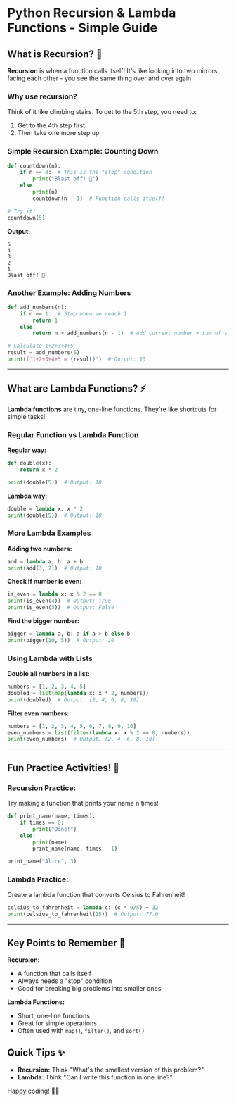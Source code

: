 # Python Recursion & Lambda Functions - Simple Guide

## What is Recursion? 🔄

**Recursion** is when a function calls itself! It's like looking into two mirrors facing each other - you see the same thing over and over again.

### Why use recursion?
Think of it like climbing stairs. To get to the 5th step, you need to:
1. Get to the 4th step first
2. Then take one more step up

### Simple Recursion Example: Counting Down

```python
def countdown(n):
    if n == 0:  # This is the "stop" condition
        print("Blast off! 🚀")
    else:
        print(n)
        countdown(n - 1)  # Function calls itself!

# Try it!
countdown(5)
```

**Output:**
```
5
4
3
2
1
Blast off! 🚀
```

### Another Example: Adding Numbers

```python
def add_numbers(n):
    if n == 1:  # Stop when we reach 1
        return 1
    else:
        return n + add_numbers(n - 1)  # Add current number + sum of smaller numbers

# Calculate 1+2+3+4+5
result = add_numbers(5)
print(f"1+2+3+4+5 = {result}")  # Output: 15
```

---

## What are Lambda Functions? ⚡

**Lambda functions** are tiny, one-line functions. They're like shortcuts for simple tasks!

### Regular Function vs Lambda Function

**Regular way:**
```python
def double(x):
    return x * 2

print(double(5))  # Output: 10
```

**Lambda way:**
```python
double = lambda x: x * 2
print(double(5))  # Output: 10
```

### More Lambda Examples

**Adding two numbers:**
```python
add = lambda a, b: a + b
print(add(3, 7))  # Output: 10
```

**Check if number is even:**
```python
is_even = lambda x: x % 2 == 0
print(is_even(4))  # Output: True
print(is_even(5))  # Output: False
```

**Find the bigger number:**
```python
bigger = lambda a, b: a if a > b else b
print(bigger(10, 5))  # Output: 10
```

### Using Lambda with Lists

**Double all numbers in a list:**
```python
numbers = [1, 2, 3, 4, 5]
doubled = list(map(lambda x: x * 2, numbers))
print(doubled)  # Output: [2, 4, 6, 8, 10]
```

**Filter even numbers:**
```python
numbers = [1, 2, 3, 4, 5, 6, 7, 8, 9, 10]
even_numbers = list(filter(lambda x: x % 2 == 0, numbers))
print(even_numbers)  # Output: [2, 4, 6, 8, 10]
```

---

## Fun Practice Activities! 🎯

### Recursion Practice:
Try making a function that prints your name n times!

```python
def print_name(name, times):
    if times == 0:
        print("Done!")
    else:
        print(name)
        print_name(name, times - 1)

print_name("Alice", 3)
```

### Lambda Practice:
Create a lambda function that converts Celsius to Fahrenheit!

```python
celsius_to_fahrenheit = lambda c: (c * 9/5) + 32
print(celsius_to_fahrenheit(25))  # Output: 77.0
```

---

## Key Points to Remember 📝

**Recursion:**
- A function that calls itself
- Always needs a "stop" condition
- Good for breaking big problems into smaller ones

**Lambda Functions:**
- Short, one-line functions
- Great for simple operations
- Often used with `map()`, `filter()`, and `sort()`

## Quick Tips ✨
- **Recursion:** Think "What's the smallest version of this problem?"
- **Lambda:** Think "Can I write this function in one line?"

Happy coding! 🐍✨